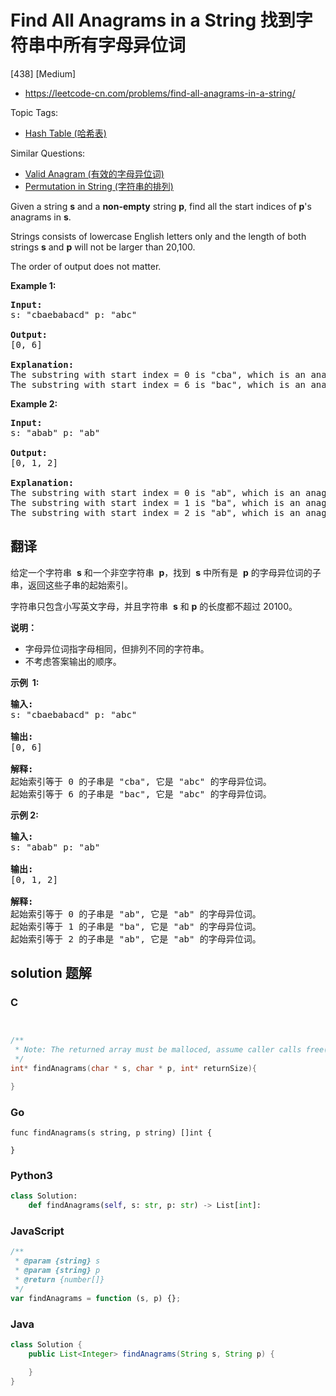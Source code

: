 # Find All Anagrams in a String 找到字符串中所有字母异位词

[438] [Medium]

- https://leetcode-cn.com/problems/find-all-anagrams-in-a-string/

Topic Tags:

- [Hash Table (哈希表)](https://leetcode-cn.com/tag/hash-table/)

Similar Questions:

- [Valid Anagram (有效的字母异位词)](https://leetcode-cn.com/problems/valid-anagram/)
- [Permutation in String (字符串的排列)](https://leetcode-cn.com/problems/permutation-in-string/)

Given a string **s** and a **non-empty** string **p**, find all the start indices of **p**'s anagrams in **s**.

Strings consists of lowercase English letters only and the length of both strings **s** and **p** will not be larger than 20,100.

The order of output does not matter.

**Example 1:**

<pre><b>Input:</b>
s: "cbaebabacd" p: "abc"

<b>Output:</b>
[0, 6]

<b>Explanation:</b>
The substring with start index = 0 is "cba", which is an anagram of "abc".
The substring with start index = 6 is "bac", which is an anagram of "abc".
</pre>

**Example 2:**

<pre><b>Input:</b>
s: "abab" p: "ab"

<b>Output:</b>
[0, 1, 2]

<b>Explanation:</b>
The substring with start index = 0 is "ab", which is an anagram of "ab".
The substring with start index = 1 is "ba", which is an anagram of "ab".
The substring with start index = 2 is "ab", which is an anagram of "ab".
</pre>

## 翻译

给定一个字符串  **s** 和一个非空字符串  **p**，找到  **s** 中所有是  **p** 的字母异位词的子串，返回这些子串的起始索引。

字符串只包含小写英文字母，并且字符串  **s** 和 **p** 的长度都不超过 20100。

**说明：**

- 字母异位词指字母相同，但排列不同的字符串。
- 不考虑答案输出的顺序。

**示例  1:**

<pre><strong>输入:</strong>
s: "cbaebabacd" p: "abc"

<strong>输出:</strong>
[0, 6]

<strong>解释:</strong>
起始索引等于 0 的子串是 "cba", 它是 "abc" 的字母异位词。
起始索引等于 6 的子串是 "bac", 它是 "abc" 的字母异位词。
</pre>

**示例 2:**

<pre><strong>输入:</strong>
s: "abab" p: "ab"

<strong>输出:</strong>
[0, 1, 2]

<strong>解释:</strong>
起始索引等于 0 的子串是 "ab", 它是 "ab" 的字母异位词。
起始索引等于 1 的子串是 "ba", 它是 "ab" 的字母异位词。
起始索引等于 2 的子串是 "ab", 它是 "ab" 的字母异位词。
</pre>

## solution 题解

### C

```c


/**
 * Note: The returned array must be malloced, assume caller calls free().
 */
int* findAnagrams(char * s, char * p, int* returnSize){

}


```

### Go

```golang
func findAnagrams(s string, p string) []int {

}
```

### Python3

```python
class Solution:
    def findAnagrams(self, s: str, p: str) -> List[int]:

```

### JavaScript

```javascript
/**
 * @param {string} s
 * @param {string} p
 * @return {number[]}
 */
var findAnagrams = function (s, p) {};
```

### Java

```java
class Solution {
    public List<Integer> findAnagrams(String s, String p) {

    }
}
```
